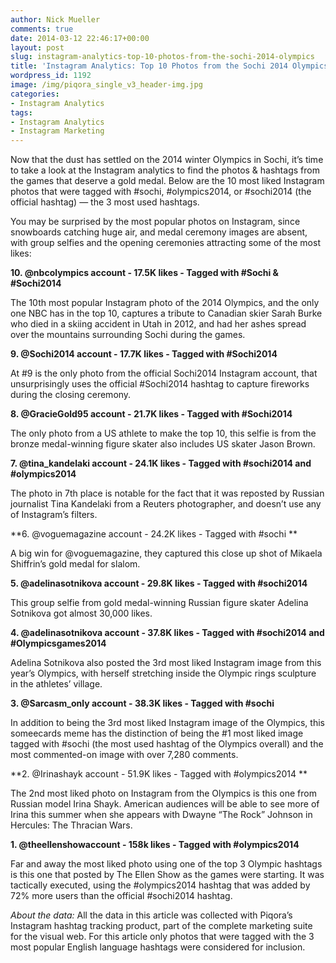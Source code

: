 ```yaml
---
author: Nick Mueller
comments: true
date: 2014-03-12 22:46:17+00:00
layout: post
slug: instagram-analytics-top-10-photos-from-the-sochi-2014-olympics
title: 'Instagram Analytics: Top 10 Photos from the Sochi 2014 Olympics'
wordpress_id: 1192
image: /img/piqora_single_v3_header-img.jpg
categories:
- Instagram Analytics
tags:
- Instagram Analytics
- Instagram Marketing
---
```


Now that the dust has settled on the 2014 winter Olympics in Sochi, it’s time to take a look at the Instagram analytics to find the photos & hashtags from the games that deserve a gold medal. Below are the 10 most liked Instagram photos that were tagged with #sochi, #olympics2014, or #sochi2014 (the official hashtag) — the 3 most used hashtags.

You may be surprised by the most popular photos on Instagram, since snowboards catching huge air, and medal ceremony images are absent, with group selfies and the opening ceremonies attracting some of the most likes:

**10. @nbcolympics account - 17.5K likes - Tagged with #Sochi & #Sochi2014**



The 10th most popular Instagram photo of the 2014 Olympics, and the only one NBC has in the top 10, captures a tribute to Canadian skier Sarah Burke who died in a skiing accident in Utah in 2012, and had her ashes spread over the mountains surrounding Sochi during the games.
<!-- more -->
**9. @Sochi2014 account - 17.7K likes - Tagged with #Sochi2014**



At #9 is the only photo from the official Sochi2014 Instagram account, that unsurprisingly uses the official #Sochi2014 hashtag to capture fireworks during the closing ceremony.

**8. @GracieGold95 account - 21.7K likes - Tagged with #Sochi2014**



The only photo from a US athlete to make the top 10, this selfie is from the bronze medal-winning figure skater also includes US skater Jason Brown.

**7. @tina_kandelaki account - 24.1K likes - Tagged with #sochi2014 and #olympics2014**



The photo in 7th place is notable for the fact that it was reposted by Russian journalist Tina Kandelaki from a Reuters photographer, and doesn’t use any of Instagram’s filters.

**6. @voguemagazine account - 24.2K likes - Tagged with #sochi **



A big win for @voguemagazine, they captured this close up shot of Mikaela Shiffrin’s gold medal for slalom. 

**5. @adelinasotnikova account - 29.8K likes - Tagged with #sochi2014**



This group selfie from gold medal-winning Russian figure skater Adelina Sotnikova got almost 30,000 likes.

**4. @adelinasotnikova account - 37.8K likes - Tagged with #sochi2014 and #Olympicsgames2014**



Adelina Sotnikova also posted the 3rd most liked Instagram image from this year’s Olympics, with herself stretching inside the Olympic rings sculpture in the athletes’ village.

**3. @Sarcasm_only account - 38.3K likes - Tagged with #sochi**



In addition to being the 3rd most liked Instagram image of the Olympics, this someecards meme has the distinction of being the #1 most liked image tagged with #sochi (the most used hashtag of the Olympics overall) and the most commented-on image with over 7,280 comments.

**2. @Irinashayk account - 51.9K likes - Tagged with #olympics2014 **



The 2nd most liked photo on Instagram from the Olympics is this one from Russian model Irina Shayk. American audiences will be able to see more of Irina this summer when she appears with Dwayne “The Rock” Johnson in Hercules: The Thracian Wars.

**1. @theellenshowaccount - 158k likes - Tagged with #olympics2014**



Far and away the most liked photo using one of the top 3 Olympic hashtags is this one that posted by The Ellen Show as the games were starting. It was tactically executed, using the #olympics2014 hashtag that was added by 72% more users than the official #sochi2014 hashtag.

_About the data:_ All the data in this article was collected with Piqora’s Instagram hashtag tracking product, part of the complete marketing suite for the visual web. For this article only photos that were tagged with the 3 most popular English language hashtags were considered for inclusion.



